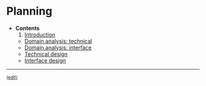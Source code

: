 # Planning

- **Contents**
  1. [Introduction](introduction.md)
  - [Domain analysis: technical](domain-analysis-technical.md)
  - [Domain analysis: interface](domain-analysis-interface.md)
  - [Technical design](design-technical.md)
  - [Interface design](design-interface.md)


***
<sub>[(edit)](https://github.com/peermusic/planning/edit/master/README.md)</sub>
